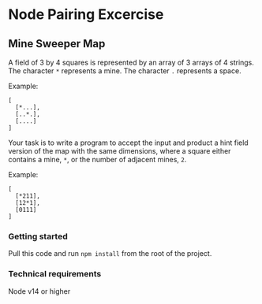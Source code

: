 # Node Pairing Excercise

## Mine Sweeper Map

A field of 3 by 4 squares is represented by an array of 3 arrays of 4 strings.
The character `*` represents a mine.
The character `.` represents a space.

Example:

```
[
  [*...],
  [..*.],
  [....]
]
```

Your task is to write a program to accept the input and product a hint field version of the map with the same dimensions, where a square either contains a mine, `*`, or the number of adjacent mines, `2`.

Example:

```
[
  [*211],
  [12*1],
  [0111]
]
```

### Getting started

Pull this code and run `npm install` from the root of the project.

### Technical requirements

Node v14 or higher

